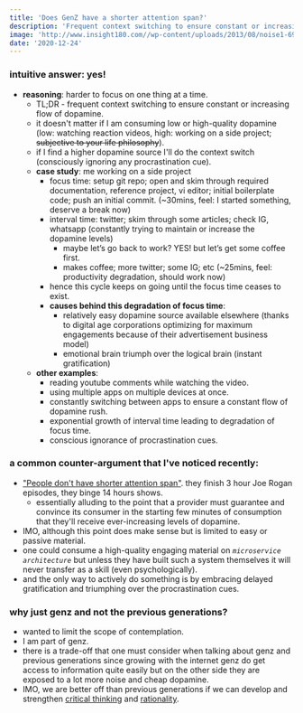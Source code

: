 ```yaml
---
title: 'Does GenZ have a shorter attention span?'
description: 'Frequent context switching to ensure constant or increasing flow of dopamine is the major cause behind focus degradation.'
image: 'http://www.insight180.com//wp-content/uploads/2013/08/noise1-690x375.png'
date: '2020-12-24'
---
```


### intuitive answer: yes!

- **reasoning**: harder to focus on one thing at a time.
  - TL;DR - frequent context switching to ensure constant or increasing flow of dopamine.
  - it doesn't matter if I am consuming low or high-quality dopamine (low: watching reaction videos, high: working on a side project; ~~subjective to your life philosophy~~).
  - if I find a higher dopamine source I'll do the context switch (consciously ignoring any procrastination cue).
  - **case study**: me working on a side project
    - focus time: setup git repo; open and skim through required documentation, reference project, vi editor; initial boilerplate code; push an initial commit. (~30mins, feel: I started something, deserve a break now)
    - interval time: twitter; skim through some articles; check IG, whatsapp (constantly trying to maintain or increase the dopamine levels)
      - maybe let’s go back to work? YES! but let’s get some coffee first.
      - makes coffee; more twitter; some IG; etc (~25mins, feel: productivity degradation, should work now)
    - hence this cycle keeps on going until the focus time ceases to exist.
    - **causes behind this degradation of focus time**:
      - relatively easy dopamine source available elsewhere (thanks to digital age corporations optimizing for maximum engagements because of their advertisement business model)
      - emotional brain triumph over the logical brain (instant gratification)
  - **other examples**:
    - reading youtube comments while watching the video.
    - using multiple apps on multiple devices at once.
    - constantly switching between apps to ensure a constant flow of dopamine rush.
    - exponential growth of interval time leading to degradation of focus time.
    - conscious ignorance of procrastination cues.

### a common counter-argument that I've noticed recently:

- ["People don't have shorter attention span"](https://twitter.com/Julian/status/1335270227727151107). they finish 3 hour Joe Rogan episodes, they binge 14 hours shows.
  - essentially alluding to the point that a provider must guarantee and convince its consumer in the starting few minutes of consumption that they'll receive ever-increasing levels of dopamine.
- IMO, although this point does make sense but is limited to easy or passive material.
- one could consume a high-quality engaging material on _`microservice architecture`_ but unless they have built such a system themselves it will never transfer as a skill (even psychologically).
- and the only way to actively do something is by embracing delayed gratification and triumphing over the procrastination cues.

### why just genz and not the previous generations?

- wanted to limit the scope of contemplation.
- I am part of genz.
- there is a trade-off that one must consider when talking about genz and previous generations since growing with the internet genz do get access to information quite easily but on the other side they are exposed to a lot more noise and cheap dopamine.
- IMO, we are better off than previous generations if we can develop and strengthen [critical thinking](https://en.wikipedia.org/wiki/Critical_thinking) and [rationality](https://www.lesswrong.com/rationality).

